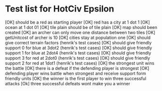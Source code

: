 Test list for HotCiv Epsilon
===================

[OK] should be a red as starting player
[OK] red has a city at 1 dot 1
[OK] ocean at 1 dot 01
[OK] tile plain should be of tile plain
[OK] map should been created
[OK] an archer can only move one distance between two tiles
[OK] getUnitcost of archer is 10
[OK] cities stay at population one
[OK] should give correct terrain factors (henrik's test cases)
[OK] should give friendly support 0 for blue at 3dot2 (henrik's test cases)
[OK] should give friendly support 1 for blue at 2dot4 (henrik's test cases)
[OK] should give friendly support 3 for red at 2dot0 (henrik's test cases)
[OK] should give friendly support 2 for red at 1dot1 (henrik's test cases)
[OK] the strongest unit wins the battle
[OK] there is a defeat if the defending player is strongest
[OK] defending player wins battle when strongest and receive support form friendly units
[OK] the winner is the first player to win three successful attacks
[Ok] three successful defeats wont make you a winner




